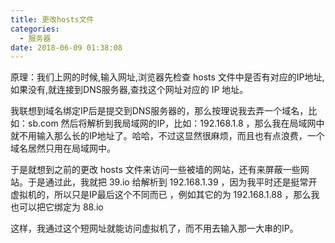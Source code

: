 ```yaml
---
title: 更改hosts文件
categories:
  - 服务器
date: 2018-06-09 01:38:08
---
```


原理：我们上网的时候,输入网址,浏览器先检查 hosts 文件中是否有对应的IP地址,如果没有,就连接到DNS服务器,查找这个网址对应的 IP 地址。

<!--more-->

我联想到域名绑定IP后是提交到DNS服务器的，那么按理说我去弄一个域名，比如：sb.com 然后将解析到我局域网的IP，比如：192.168.1.8 ，那么我在局域网中就不用输入那么长的IP地址了。哈哈，不过这显然很麻烦，而且也有点浪费，一个域名居然只用在局域网中。

于是就想到之前的更改 hosts 文件来访问一些被墙的网站，还有来屏蔽一些网站。于是通过此，我就把 39.io 给解析到 192.168.1.39 ，因为我平时还是挺常开虚拟机的，所以只是IP最后这个不同而已 ，例如其它的为 192.168.1.88 ，那么我也可以把它绑定为 88.io

这样，我通过这个短网址就能访问虚拟机了，而不用去输入那一大串的IP。
